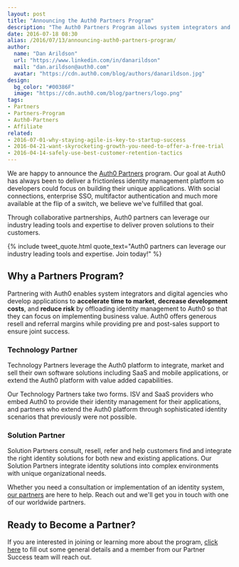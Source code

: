 ```yaml
---
layout: post
title: "Announcing the Auth0 Partners Program"
description: "The Auth0 Partners Program allows system integrators and digital agencies to offload identity management to Auth0 so they can focus on building business value. Learn how and join today!"
date: 2016-07-18 08:30
alias: /2016/07/13/announcing-auth0-partners-program/
author: 
  name: "Dan Arildson"
  url: "https://www.linkedin.com/in/danarildson"
  mail: "dan.arildson@auth0.com"
  avatar: "https://cdn.auth0.com/blog/authors/danarildson.jpg"
design: 
  bg_color: "#00386F"
  image: "https://cdn.auth0.com/blog/partners/logo.png"
tags: 
- Partners
- Partners-Program
- Auth0-Partners
- Affiliate
related:
- 2016-07-01-why-staying-agile-is-key-to-startup-success
- 2016-04-21-want-skyrocketing-growth-you-need-to-offer-a-free-trial
- 2016-04-14-safely-use-best-customer-retention-tactics
---
```


We are happy to announce the [Auth0 Partners](https://auth0.com/partners) program. Our goal at Auth0 has always been to deliver a frictionless identity management platform so developers could focus on building their unique applications. With social connections, enterprise SSO, multifactor authentication and much more available at the flip of a switch, we believe we've fulfilled that goal.

Through collaborative partnerships, Auth0 partners can leverage our industry leading tools and expertise to deliver proven solutions to their customers.

{% include tweet_quote.html quote_text="Auth0 partners can leverage our industry leading tools and expertise. Join today!" %}

## Why a Partners Program?

Partnering with Auth0 enables system integrators and digital agencies who develop applications to **accelerate time to market**, **decrease development costs**, and **reduce risk** by offloading identity management to Auth0 so that they can focus on implementing business value. Auth0 offers generous resell and referral margins while providing pre and post-sales support to ensure joint success.

### Technology Partner

Technology Partners leverage the Auth0 platform to integrate, market and sell their own software solutions including SaaS and mobile applications, or extend the Auth0 platform with value added capabilities.

Our Technology Partners take two forms. ISV and SaaS providers who embed Auth0 to provide their identity management for their applications, and partners who extend the Auth0 platform through sophisticated identity scenarios that previously were not possible. 

### Solution Partner

Solution Partners consult, resell, refer and help customers find and integrate the right identity solutions for both new and existing applications. Our Solution Partners integrate identity solutions into complex environments with unique organizational needs.

Whether you need a consultation or implementation of an identity system, [our partners](https://auth0.com/partners#find-a-partner) are here to help. Reach out and we'll get you in touch with one of our worldwide partners.

## Ready to Become a Partner?

If you are interested in joining or learning more about the program, [click here](https://auth0.com/partners#become-a-partner) to fill out some general details and a member from our Partner Success team will reach out.
